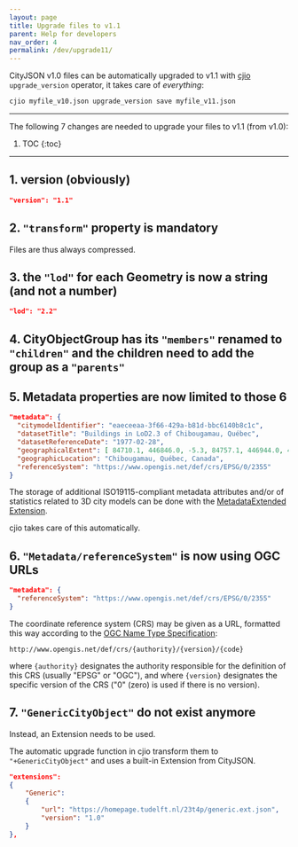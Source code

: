 ```yaml
---
layout: page
title: Upgrade files to v1.1
parent: Help for developers
nav_order: 4
permalink: /dev/upgrade11/
---
```


CityJSON v1.0 files can be automatically upgraded to v1.1 with [cjio](https://github.com/cityjson/cjio) `upgrade_version` operator, it takes care of *everything*:

```bash
cjio myfile_v10.json upgrade_version save myfile_v11.json
```

---

The following 7 changes are needed to upgrade your files to v1.1 (from v1.0):

1. TOC
{:toc}

---

## 1. version (obviously)

```json
"version": "1.1"
```

## 2. `"transform"` property is mandatory

Files are thus always compressed.


## 3. the `"lod"` for each Geometry is now a string (and not a number)

```json
"lod": "2.2"
```

## 4. CityObjectGroup has its `"members"` renamed to `"children"` and the children need to add the group as a `"parents"`


## 5. Metadata properties are now limited to those 6

```json
"metadata": {
  "citymodelIdentifier": "eaeceeaa-3f66-429a-b81d-bbc6140b8c1c",
  "datasetTitle": "Buildings in LoD2.3 of Chibougamau, Québec",
  "datasetReferenceDate": "1977-02-28",
  "geographicalExtent": [ 84710.1, 446846.0, -5.3, 84757.1, 446944.0, 40.9 ],
  "geographicLocation": "Chibougamau, Québec, Canada",
  "referenceSystem": "https://www.opengis.net/def/crs/EPSG/0/2355"
}
```

The storage of additional ISO19115-compliant metadata attributes and/or of statistics related to 3D city models can be done with the [MetadataExtended Extension](https://github.com/cityjson/metadata-extended).

cjio takes care of this automatically.


## 6. `"Metadata/referenceSystem"` is now using OGC URLs

```json
"metadata": {
  "referenceSystem": "https://www.opengis.net/def/crs/EPSG/0/2355"
}
```

The coordinate reference system (CRS) may be given as a URL, formatted this way according to the [OGC Name Type Specification](https://docs.opengeospatial.org/pol/09-048r5.html#_production_rule_for_specification_element_names): 

```
http://www.opengis.net/def/crs/{authority}/{version}/{code}
```

where `{authority}` designates the authority responsible for the definition of this CRS (usually "EPSG" or "OGC"), and where `{version}` designates the specific version of the CRS ("0" (zero) is used if there is no version).
            

## 7. `"GenericCityObject"` do not exist anymore

Instead, an Extension needs to be used.

The automatic upgrade function in cjio transform them to `"+GenericCityObject"` and uses a built-in Extension from CityJSON.

```json
"extensions":
{
    "Generic":
    {
        "url": "https://homepage.tudelft.nl/23t4p/generic.ext.json",
        "version": "1.0"
    }
},
```